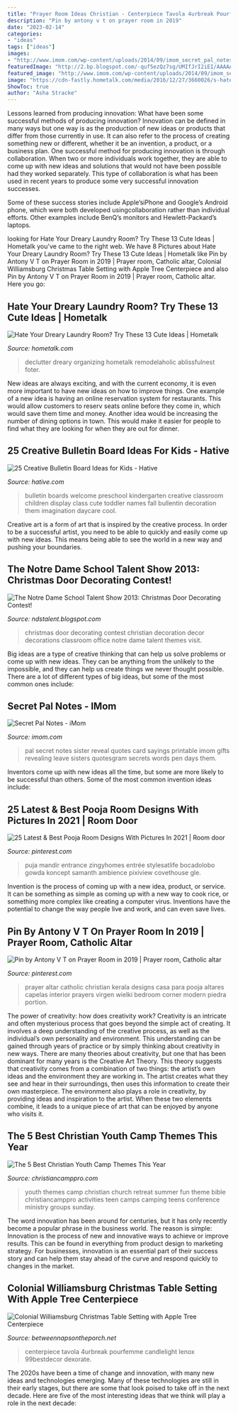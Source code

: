 ```yaml
---
title: "Prayer Room Ideas Christian - Centerpiece Tavola 4urbreak Pourfemme Candlelight Lenox 99bestdecor Dexorate"
description: "Pin by antony v t on prayer room in 2019"
date: "2023-02-14"
categories:
- "ideas"
tags: ["ideas"]
images:
- "http://www.imom.com/wp-content/uploads/2014/09/imom_secret_pal_notes_600px.jpg"
featuredImage: "http://2.bp.blogspot.com/-quf5ezQz7sg/UMIfJrI2iEI/AAAAAAAAAFw/z9KRbXnzkJI/s1600/100_2411.JPG"
featured_image: "http://www.imom.com/wp-content/uploads/2014/09/imom_secret_pal_notes_600px.jpg"
image: "https://cdn-fastly.hometalk.com/media/2016/12/27/3660026/s-hate-your-dreary-laundry-room-try-these-13-cute-ideas-laundry-rooms.jpg?size=1600x1000&amp;nocrop=1"
ShowToc: true
author: "Asha Stracke"
---
```



Lessons learned from producing innovation: What have been some successful methods of producing innovation?
Innovation can be defined in many ways but one way is as the production of new ideas or products that differ from those currently in use. It can also refer to the process of creating something new or different, whether it be an invention, a product, or a business plan.
One successful method for producing innovation is through collaboration. When two or more individuals work together, they are able to come up with new ideas and solutions that would not have been possible had they worked separately. This type of collaboration is what has been used in recent years to produce some very successful innovation successes.

Some of these success stories include Apple’siPhone and Google’s Android phone, which were both developed usingcollaboration rather than individual efforts. Other examples include BenQ’s monitors and Hewlett-Packard’s laptops.

	

		
looking for Hate Your Dreary Laundry Room? Try These 13 Cute Ideas | Hometalk you've came to the right web. We have 8 Pictures about Hate Your Dreary Laundry Room? Try These 13 Cute Ideas | Hometalk like Pin by Antony V T on Prayer Room in 2019 | Prayer room, Catholic altar, Colonial Williamsburg Christmas Table Setting with Apple Tree Centerpiece and also Pin by Antony V T on Prayer Room in 2019 | Prayer room, Catholic altar. Here you go:
		
    
## Hate Your Dreary Laundry Room? Try These 13 Cute Ideas | Hometalk

<img loading=lazy src="https://cdn-fastly.hometalk.com/media/2016/12/27/3660026/s-hate-your-dreary-laundry-room-try-these-13-cute-ideas-laundry-rooms.jpg?size=1600x1000&amp;nocrop=1" onerror="this.onerror=null;this.src='https://tse1.mm.bing.net/th?id=OIP.22RFGGXdaAcU0JlSMfIgFwHaJ4&amp;pid=15.1';" alt="Hate Your Dreary Laundry Room? Try These 13 Cute Ideas | Hometalk">

_Source: hometalk.com_

>declutter dreary organizing hometalk remodelaholic ablissfulnest foter. 

	

New ideas are always exciting, and with the current economy, it is even more important to have new ideas on how to improve things. One example of a new idea is having an online reservation system for restaurants. This would allow customers to reserv seats online before they come in, which would save them time and money. Another idea would be increasing the number of dining options in town. This would make it easier for people to find what they are looking for when they are out for dinner.

    
## 25 Creative Bulletin Board Ideas For Kids - Hative

<img loading=lazy src="https://hative.com/wp-content/uploads/2014/06/bulletin-board-ideas/19-welcome-back-bulletin-boards-for-preschool.jpg" onerror="this.onerror=null;this.src='https://tse3.mm.bing.net/th?id=OIP.zz68qv4OYlO-RZ1LXRrxFAHaFj&amp;pid=15.1';" alt="25 Creative Bulletin Board Ideas for Kids - Hative">

_Source: hative.com_

>bulletin boards welcome preschool kindergarten creative classroom children display class cute toddler names fall bullentin decoration them imagination daycare cool. 

	

Creative art is a form of art that is inspired by the creative process. In order to be a successful artist, you need to be able to quickly and easily come up with new ideas. This means being able to see the world in a new way and pushing your boundaries.

    
## The Notre Dame School Talent Show 2013: Christmas Door Decorating Contest!

<img loading=lazy src="http://2.bp.blogspot.com/-quf5ezQz7sg/UMIfJrI2iEI/AAAAAAAAAFw/z9KRbXnzkJI/s1600/100_2411.JPG" onerror="this.onerror=null;this.src='https://tse4.mm.bing.net/th?id=OIP.xI-V95aFo7jNJln60ECY9QHaJ4&amp;pid=15.1';" alt="The Notre Dame School Talent Show 2013: Christmas Door Decorating Contest!">

_Source: ndstalent.blogspot.com_

>christmas door decorating contest christian decoration decor decorations classroom office notre dame talent themes visit. 

	

Big ideas are a type of creative thinking that can help us solve problems or come up with new ideas. They can be anything from the unlikely to the impossible, and they can help us create things we never thought possible. There are a lot of different types of big ideas, but some of the most common ones include: 

    
## Secret Pal Notes - IMom

<img loading=lazy src="http://www.imom.com/wp-content/uploads/2014/09/imom_secret_pal_notes_600px.jpg" onerror="this.onerror=null;this.src='https://tse2.mm.bing.net/th?id=OIP.ERY-QrI4bcI3JMvR_WdN0gHaJk&amp;pid=15.1';" alt="Secret Pal Notes - iMom">

_Source: imom.com_

>pal secret notes sister reveal quotes card sayings printable imom gifts revealing leave sisters quotesgram secrets words pen days them. 

	

Inventors come up with new ideas all the time, but some are more likely to be successful than others. Some of the most common invention ideas include:

    
## 25 Latest &amp; Best Pooja Room Designs With Pictures In 2021 | Room Door

<img loading=lazy src="https://i.pinimg.com/736x/5a/b1/95/5ab195c48a5afae98e1ff1206bb60c33.jpg" onerror="this.onerror=null;this.src='https://tse3.mm.bing.net/th?id=OIP.AO9qCi49pQVqEhI5Wd6IuQHaLJ&amp;pid=15.1';" alt="25 Latest &amp; Best Pooja Room Designs With Pictures In 2021 | Room door">

_Source: pinterest.com_

>puja mandir entrance zingyhomes entrée stylesatlife bocadolobo gowda koncept samanth ambience pixiview covethouse gle. 

	

Invention is the process of coming up with a new idea, product, or service. It can be something as simple as coming up with a new way to cook rice, or something more complex like creating a computer virus. Inventions have the potential to change the way people live and work, and can even save lives.

    
## Pin By Antony V T On Prayer Room In 2019 | Prayer Room, Catholic Altar

<img loading=lazy src="https://i.pinimg.com/736x/5e/d0/03/5ed003f944c4b4e5f35e552426aecc41.jpg?b=t" onerror="this.onerror=null;this.src='https://tse1.mm.bing.net/th?id=OIP.DohXS5c8Se-DyRz-ACJSlgAAAA&amp;pid=15.1';" alt="Pin by Antony V T on Prayer Room in 2019 | Prayer room, Catholic altar">

_Source: pinterest.com_

>prayer altar catholic christian kerala designs casa para pooja altares capelas interior prayers virgen wielki bedroom corner modern piedra portion. 

	

The power of creativity: how does creativity work?
Creativity is an intricate and often mysterious process that goes beyond the simple act of creating. It involves a deep understanding of the creative process, as well as the individual’s own personality and environment. This understanding can be gained through years of practice or by simply thinking about creativity in new ways.
There are many theories about creativity, but one that has been dominant for many years is the Creative Art Theory. This theory suggests that creativity comes from a combination of two things: the artist’s own ideas and the environment they are working in. The artist creates what they see and hear in their surroundings, then uses this information to create their own masterpiece. The environment also plays a role in creativity, by providing ideas and inspiration to the artist. When these two elements combine, it leads to a unique piece of art that can be enjoyed by anyone who visits it.

    
## The 5 Best Christian Youth Camp Themes This Year

<img loading=lazy src="http://christiancamppro.com/wp-content/uploads/2013/03/5-best-christian-youth-camp-themes-this-year-683x1024.png" onerror="this.onerror=null;this.src='https://tse3.mm.bing.net/th?id=OIP.HQNRLrYVGsELPf8OR1B5AwHaLG&amp;pid=15.1';" alt="The 5 Best Christian Youth Camp Themes This Year">

_Source: christiancamppro.com_

>youth themes camp christian church retreat summer fun theme bible christiancamppro activities teen camps camping teens conference ministry groups sunday. 

	

The word innovation has been around for centuries, but it has only recently become a popular phrase in the business world. The reason is simple: Innovation is the process of new and innovative ways to achieve or improve results. This can be found in everything from product design to marketing strategy. For businesses, innovation is an essential part of their success story and can help them stay ahead of the curve and respond quickly to changes in the market.

    
## Colonial Williamsburg Christmas Table Setting With Apple Tree Centerpiece

<img loading=lazy src="https://betweennapsontheporch.net/wp-content/uploads/blogger/_x908CSKJhI4/SUe8TLGfdMI/AAAAAAAAD84/zL0O3zKXjLo/s1600/C%2B2%2B031.JPG" onerror="this.onerror=null;this.src='https://tse1.mm.bing.net/th?id=OIP.S5frspoFA8RnSJaoWteuTgHaJ4&amp;pid=15.1';" alt="Colonial Williamsburg Christmas Table Setting with Apple Tree Centerpiece">

_Source: betweennapsontheporch.net_

>centerpiece tavola 4urbreak pourfemme candlelight lenox 99bestdecor dexorate. 

	

The 2020s have been a time of change and innovation, with many new ideas and technologies emerging. Many of these technologies are still in their early stages, but there are some that look poised to take off in the next decade. Here are five of the most interesting ideas that we think will play a role in the next decade:

